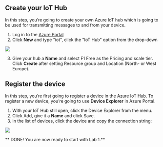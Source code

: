 ## Create your IoT Hub
In this step, you’re going to create your own Azure IoT hub which is going to be used for transmitting messages to and from your device.

1.	Log in to the [Azure Portal](https://portal.azure.com/)
2.	Click **New** and type "iot", click the "IoT Hub" option from the drop-down
<img src="http://microservicebus.blob.core.windows.net/img/azurebootcamp_1.png"/>

3.	Give your hub a **Name** and select F1 Free as the Pricing and scale tier. Click **Create** after setting Resource group and Location (North- or West Europe). 

## Register the device
In this step, you’re first going to register a device in the Azure IoT Hub. To register a new device, you’re going to use **Device Explorer** in Azure Portal. 

1.	With your IoT Hub still open, click the Device Explorer from the menu.
2.	Click Add, give it a **Name** and click Save.
3.	In the list of devices, click the device and copy the connection string:
<img src="http://microservicebus.blob.core.windows.net/img/azurebootcamp_2.png"/>

** DONE! You are now ready to start with Lab 1.**
